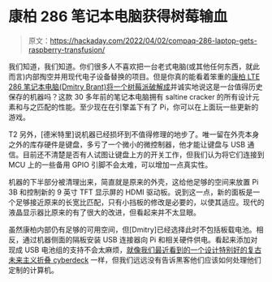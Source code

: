 # 康柏 286 笔记本电脑获得树莓输血

> 原文：<https://hackaday.com/2022/04/02/compaq-286-laptop-gets-raspberry-transfusion/>

我们知道，我们知道。你们很多人不喜欢把一台老式电脑(或其他任何东西，就此而言)内部掏空并用现代电子设备替换的项目。但是你真的能看着笨重的[康柏 LTE 286 笔记本电脑(Dmitry Brant)将一个树莓派破解成](https://dmitrybrant.com/2022/02/20/a-retro-laptop-like-no-other)并诚实地说这是一台值得历史保存的机器吗？这款 30 多年前的笔记本电脑拥有 saltine cracker 的所有设计元素和与之匹配的性能。至少现在在引擎盖下有了 Pi，你可以在上面玩一些更新的游戏。

T2 另外，[德米特里]说机器已经损坏到不值得修理的地步了。唯一留在外壳本身之外的库存硬件是键盘，多亏了一个微小的微控制器，他才能让键盘与 USB 通信。目前还不清楚是否有人试图让键盘上方的开关工作，但我们认为将它们连接到 MCU 上的一些备用 GPIO 引脚不会太难，可以增加一点真实性。

机器的下半部分被清理出来，简直就是原来的外壳，这给他足够的空间来放置 Pi 3B 和控制新的 9 英寸 TFT 显示屏的 HDMI 驱动板。说到这一点，新的面板是一个足够接近原来的长宽比匹配，只有小挡板的修改是必要的，以使其适应。现代的液晶显示器比原来的有了很大的改进，但看起来并不太显眼。

虽然康柏内部仍有足够的可用空间，但[Dmitry]已经选择此时不包括板载电池。相反，通过机器侧面的隔板安装 USB 连接器向 Pi 和相关硬件供电。看起来添加对现成 USB 电池组的支持不会太麻烦，[就像我们最近看到的一个设计特别好的复古未来主义折叠 cyberdeck](https://hackaday.com/2022/03/28/retro-portable-computer-packs-printer-for-the-trip/) 一样，但我们远远没有告诉黑客他们应该如何处理他们定制的计算机。